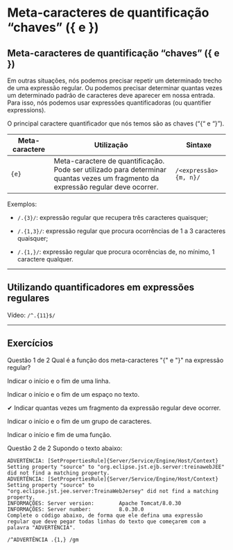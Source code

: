 # Meta-caracteres de quantificação “chaves” ({ e })

## Meta-caracteres de quantificação “chaves” ({ e })
Em outras situações, nós podemos precisar repetir um determinado trecho de uma expressão regular. Ou podemos precisar determinar quantas vezes um determinado padrão de caracteres deve aparecer em nossa entrada. Para isso, nós podemos usar expressões quantificadoras (ou quantifier expressions).

O principal caractere quantificador que nós temos são as chaves (“{“ e “}”).

| Meta-caractere | Utilização | Sintaxe |
| -------------- | ---------- | ------- |
| `{e}` | Meta-caractere de quantificação. Pode ser utilizado para determinar quantas vezes um fragmento da expressão regular deve ocorrer. | `/<expressão>{m, n}/` |

Exemplos:

+ `/.{3}/`: expressão regular que recupera três caracteres quaisquer;

+ `/.{1,3}/`: expressão regular que procura ocorrências de 1 a 3 caracteres quaisquer;

+ `/.{1,}/`: expressão regular que procura ocorrências de, no mínimo, 1 caractere qualquer.

---

## Utilizando quantificadores em expressões regulares

Vídeo: `/^.{11}$/`

---

## Exercícios

Questão 1 de 2
Qual é a função dos meta-caracteres "{" e "}" na expressão regular?

Indicar o início e o fim de uma linha.

Indicar o início e o fim de um espaço no texto.

✔ Indicar quantas vezes um fragmento da expressão regular deve ocorrer.

Indicar o início e o fim de um grupo de caracteres.

Indicar o início e fim de uma função.


Questão 2 de 2
Supondo o texto abaixo:

```
ADVERTÊNCIA: [SetPropertiesRule]{Server/Service/Engine/Host/Context} Setting property "source" to "org.eclipse.jst.ejb.server:treinawebJEE" did not find a matching property.
ADVERTÊNCIA: [SetPropertiesRule]{Server/Service/Engine/Host/Context} Setting property "source" to "org.eclipse.jst.jee.server:TreinaWebJersey" did not find a matching property.
INFORMAÇÕES: Server version:        Apache Tomcat/8.0.30
INFORMAÇÕES: Server number:         8.0.30.0
Complete o código abaixo, de forma que ele defina uma expressão regular que deve pegar todas linhas do texto que começarem com a palavra "ADVERTÊNCIA".
```

`/^ADVERTÊNCIA .{1,} /gm `